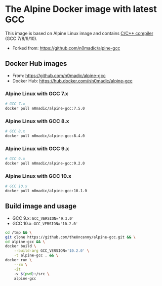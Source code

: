 # The Alpine Docker image with latest GCC

This image is based on Alpine Linux image and contains [C/C++ compiler](https://gcc.gnu.org/) (GCC 7/8/9/10).

- Forked from: https://github.com/n0madic/alpine-gcc

## Docker Hub images

- From: https://github.com/n0madic/alpine-gcc
- Docker Hub: https://hub.docker.com/r/n0madic/alpine-gcc

### Alpine Linux with GCC 7.x

```bash
# GCC 7.x
docker pull n0madic/alpine-gcc:7.5.0
```

### Alpine Linux with GCC 8.x

```bash
# GCC 8.x
docker pull n0madic/alpine-gcc:8.4.0
```

### Alpine Linux with GCC 9.x

```bash
# GCC 9.x
docker pull n0madic/alpine-gcc:9.2.0
```

### Alpine Linux with GCC 10.x

```bash
# GCC 10.x
docker pull n0madic/alpine-gcc:10.1.0
```

## Build image and usage

- GCC 9.x: `GCC_VERSION='9.3.0'`
- GCC 10.x: `GCC_VERSION='10.2.0'`

```bash
cd /tmp && \
git clone https://github.com/theUncanny/alpine-gcc.git && \
cd alpine-gcc && \
docker build \
    --build-arg GCC_VERSION='10.2.0' \
    -t alpine-gcc . && \
docker run \
    --rm \
    -it 
    -v $(pwd):/src \
    alpine-gcc
```
